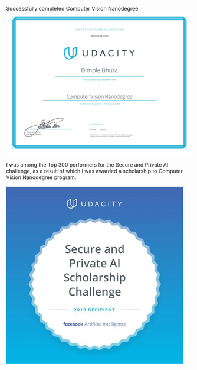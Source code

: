 Successfully completed Computer Vision Nanodegree. <br/>
![CV](ComputerVisionND.jpg)

I was among the Top 300 performers for the Secure and Private AI challenge, as a result of which I was awarded a scholarship to Computer Vision Nanodegree program. <br/>   
![SP](sc_cer.jpeg)
